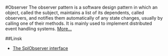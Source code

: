 #Observer
The observer pattern is a software design pattern in which an object, called the subject, maintains a list of its dependents,
called observers, and notifies them automatically of any state changes, usually by calling one of their methods.
It is mainly used to implement distributed event handling systems.
[More…](http://en.wikipedia.org/wiki/Observer_pattern)

##Linsk
* [The SplObserver interface](http://php.net/manual/en/class.splobserver.php)